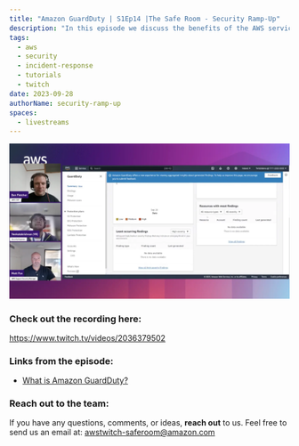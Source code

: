 ```yaml
---
title: "Amazon GuardDuty | S1Ep14 |The Safe Room - Security Ramp-Up"
description: "In this episode we discuss the benefits of the AWS service GuardDuty which is a threat detection tool."
tags:
  - aws
  - security
  - incident-response
  - tutorials
  - twitch
date: 2023-09-28
authorName: security-ramp-up
spaces:
  - livestreams
---
```


![Screenshot from the stream](images/episode-14.webp)


### Check out the recording here:

https://www.twitch.tv/videos/2036379502

### Links from the episode:

- [What is Amazon GuardDuty?](https://docs.aws.amazon.com/guardduty/latest/ug/what-is-guardduty.html)


### Reach out to the team:

If you have any questions, comments, or ideas, **reach out** to us. Feel free to send us an email at: [awstwitch-saferoom@amazon.com](mailto:awstwitch-saferoom@amazon.com)

